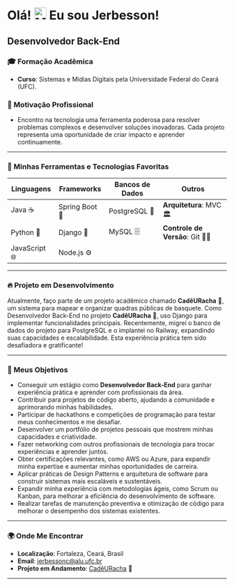 # Olá! <img src="https://user-images.githubusercontent.com/18350557/176309783-0785949b-9127-417c-8b55-ab5a4333674e.gif" width="28" alt="Mão acenando"> Eu sou Jerbesson!

## Desenvolvedor Back-End

### 🎓 Formação Acadêmica
- **Curso**: Sistemas e Mídias Digitais pela Universidade Federal do Ceará (UFC).

### 🚀 Motivação Profissional
- Encontro na tecnologia uma ferramenta poderosa para resolver problemas complexos e desenvolver soluções inovadoras. Cada projeto representa uma oportunidade de criar impacto e aprender continuamente.

---

### 🔧 Minhas Ferramentas e Tecnologias Favoritas
| **Linguagens** | **Frameworks** | **Bancos de Dados** | **Outros** |
| --- | --- | --- | --- |
| Java ☕ | Spring Boot 💼 | PostgreSQL 🐘 | **Arquitetura**: MVC 🏛️ |
| Python 🐍 | Django 🌟 | MySQL 🗄️ | **Controle de Versão**: Git 🧑‍💻 | GitHub 🖇️ |
| JavaScript 🌐 | Node.js ⚙️ | | |

---

### 🔥 Projeto em Desenvolvimento
Atualmente, faço parte de um projeto acadêmico chamado **CadêURacha** 🏀, um sistema para mapear e organizar quadras públicas de basquete. Como Desenvolvedor Back-End no projeto **CadêURacha** 🏀, uso Django para implementar funcionalidades principais. Recentemente, migrei o banco de dados do projeto para PostgreSQL e o implantei no Railway, expandindo suas capacidades e escalabilidade. Esta experiência prática tem sido desafiadora e gratificante!

---

### 🎯 Meus Objetivos
<ul>
  <li>Conseguir um estágio como <strong>Desenvolvedor Back-End</strong> para ganhar experiência prática e aprender com profissionais da área.</li>
  <li>Contribuir para projetos de código aberto, ajudando a comunidade e aprimorando minhas habilidades.</li>
  <li>Participar de hackathons e competições de programação para testar meus conhecimentos e me desafiar.</li>
  <li>Desenvolver um portfólio de projetos pessoais que mostrem minhas capacidades e criatividade.</li>
  <li>Fazer networking com outros profissionais de tecnologia para trocar experiências e aprender juntos.</li>
  <li>Obter certificações relevantes, como AWS ou Azure, para expandir minha expertise e aumentar minhas oportunidades de carreira.</li>
  <li>Aplicar práticas de Design Patterns e arquitetura de software para construir sistemas mais escaláveis e sustentáveis.</li>
  <li>Expandir minha experiência com metodologias ágeis, como Scrum ou Kanban, para melhorar a eficiência do desenvolvimento de software.</li>
  <li>Realizar tarefas de manutenção preventiva e otimização de código para melhorar o desempenho dos sistemas existentes.</li>
</ul>

---

### 🌍 Onde Me Encontrar
- **Localização**: Fortaleza, Ceará, Brasil  
- **Email**: [jerbessonc@alu.ufc.br](mailto:jerbessonc@alu.ufc.br)  
- **Projeto em Andamento**: [CadêURacha](https://github.com/Syne-s/CadeURacha) 🏀  

---
